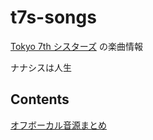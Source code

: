 # t7s-songs

[Tokyo 7th シスターズ](http://t7s.jp/) の楽曲情報

ナナシスは人生

## Contents

[オフボーカル音源まとめ](./docs/offVocal.md)
